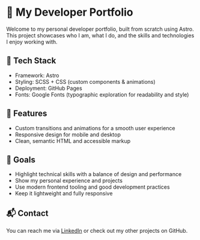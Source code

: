 # 🌌 My Developer Portfolio

Welcome to my personal developer portfolio, built from scratch using Astro. This project showcases who I am, what I do, and the skills and technologies I enjoy working with.

## 🚀 Tech Stack

- Framework: Astro
- Styling: SCSS + CSS (custom components & animations)
- Deployment: GitHub Pages
- Fonts: Google Fonts (typographic exploration for readability and style)

## 🧠 Features

- Custom transitions and animations for a smooth user experience
- Responsive design for mobile and desktop
- Clean, semantic HTML and accessible markup

## 📌 Goals

- Highlight technical skills with a balance of design and performance
- Show my personal experience and projects
- Use modern frontend tooling and good development practices
- Keep it lightweight and fully responsive

## 📬 Contact

You can reach me via [LinkedIn](https://www.linkedin.com/in/iv%C3%A1n-risue%C3%B1o-mart%C3%ADn-a4886a240/) or check out my other projects on GitHub.
